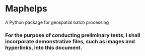 # Maphelps
A Python package for geospatial batch processing


### For the purpose of conducting preliminary tests, I shall incorporate demonstrative files, such as images and hyperlinks, into this document.
